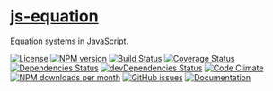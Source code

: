 [js-equation](http://make-github-pseudonymous-again.github.io/js-equation)
==

Equation systems in JavaScript.

[![License](https://img.shields.io/github/license/aureooms/js-equation.svg?style=flat)](https://raw.githubusercontent.com/aureooms/js-equation/master/LICENSE)
[![NPM version](https://img.shields.io/npm/v/@aureooms/js-equation.svg?style=flat)](https://www.npmjs.org/package/@aureooms/js-equation)
[![Build Status](https://img.shields.io/travis/aureooms/js-equation.svg?style=flat)](https://travis-ci.org/aureooms/js-equation)
[![Coverage Status](https://img.shields.io/coveralls/aureooms/js-equation.svg?style=flat)](https://coveralls.io/r/aureooms/js-equation)
[![Dependencies Status](https://img.shields.io/david/aureooms/js-equation.svg?style=flat)](https://david-dm.org/aureooms/js-equation#info=dependencies)
[![devDependencies Status](https://img.shields.io/david/dev/aureooms/js-equation.svg?style=flat)](https://david-dm.org/aureooms/js-equation#info=devDependencies)
[![Code Climate](https://img.shields.io/codeclimate/github/aureooms/js-equation.svg?style=flat)](https://codeclimate.com/github/aureooms/js-equation)
[![NPM downloads per month](https://img.shields.io/npm/dm/@aureooms/js-equation.svg?style=flat)](https://www.npmjs.org/package/@aureooms/js-equation)
[![GitHub issues](https://img.shields.io/github/issues/aureooms/js-equation.svg?style=flat)](https://github.com/aureooms/js-equation/issues)
[![Documentation](https://make-github-pseudonymous-again.github.io/js-equation/badge.svg)](https://make-github-pseudonymous-again.github.io/js-equation/source.html)
